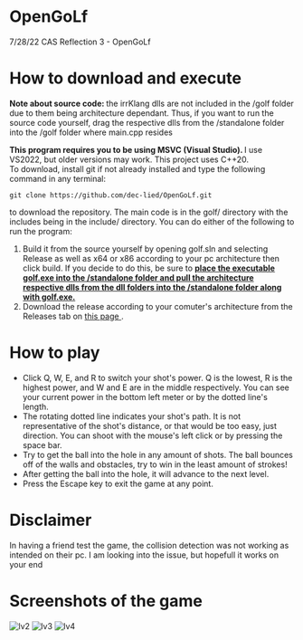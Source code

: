 # OpenGoLf
<p>7/28/22 CAS Reflection 3 - OpenGoLf </p>

<h1> How to download and execute </h1>
<p> <b> Note about source code: </b> the irrKlang dlls are not included in the /golf folder due to them being architecture dependant. Thus, if you want to run the source code yourself, drag the respective dlls from the /standalone folder into the /golf folder where main.cpp resides </p>
<p> <b> This program requires you to be using MSVC (Visual Studio). </b> I use VS2022, but older versions may work. This project uses C++20. <br /> 
  To download, install git if not already installed and type the following command in any terminal: </p>

```
git clone https://github.com/dec-lied/OpenGoLf.git
``` 

<p> to download the repository. The main code is in the golf/ directory with the includes being in the include/ directory. You can do either of the following to run the 
program: </p>
<ol>
  <li> Build it from the source yourself by opening golf.sln and selecting Release as well as x64 or x86 according to your pc architecture then click build.
       If you decide to do this, be sure to <b> <ins> place the executable golf.exe into the /standalone folder and pull the architecture respective dlls from the dll folders into the /standalone folder along with golf.exe. </ins> </b> </li>
  <li> Download the release according to your comuter's architecture from the Releases tab on 
  <a href="https://github.com/dec-lied/OpenGoLf/releases/tag/V2.0"> this page </a>. </li>
</ol>

<h1> How to play </h1>
<ul>
  <li> Click Q, W, E, and R to switch your shot's power. Q is the lowest, R is the highest power, and W and E are in the middle respectively. You can see your current
  power in the bottom left meter or by the dotted line's length. </li>
  <li> The rotating dotted line indicates your shot's path. It is not representative of the shot's distance, or that would be too easy, just direction. You can shoot 
  with the mouse's left click or by pressing the space bar. </li>
  <li> Try to get the ball into the hole in any amount of shots. The ball bounces off of the walls and obstacles, try to win in the least amount of strokes! </li>
  <li> After getting the ball into the hole, it will advance to the next level. </li>
  <li> Press the Escape key to exit the game at any point. </li>
</ul>

<h1> Disclaimer </h1>
<p> In having a friend test the game, the collision detection was not working as intended on their pc. I am looking into the issue, but hopefull it works on your end </p>

<h1> Screenshots of the game </h1>

![lv2](https://user-images.githubusercontent.com/103293120/181620581-97e0de1e-3c1f-4697-b30d-5eb141d39aa3.png)
![lv3](https://user-images.githubusercontent.com/103293120/181620585-4855065a-16ec-40d1-956c-a908eeedc512.png)
![lv4](https://user-images.githubusercontent.com/103293120/181620595-18feb7ec-abfe-43e4-971d-a937201975dd.png)
